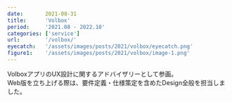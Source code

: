 ```yaml
---
date:       2021-08-31
title:      'Volbox'
period:     '2021.08 - 2022.10'
categories: ['service']
url:        '/volbox/'
eyecatch:   '/assets/images/posts/2021/volbox/eyecatch.png'
figure1:    '/assets/images/posts/2021/volbox/image-1.png'
---
```


VolboxアプリのUX設計に関するアドバイザリーとして参画。  
Web版を立ち上げる際は、要件定義・仕様策定を含めたDesign全般を担当しました。
